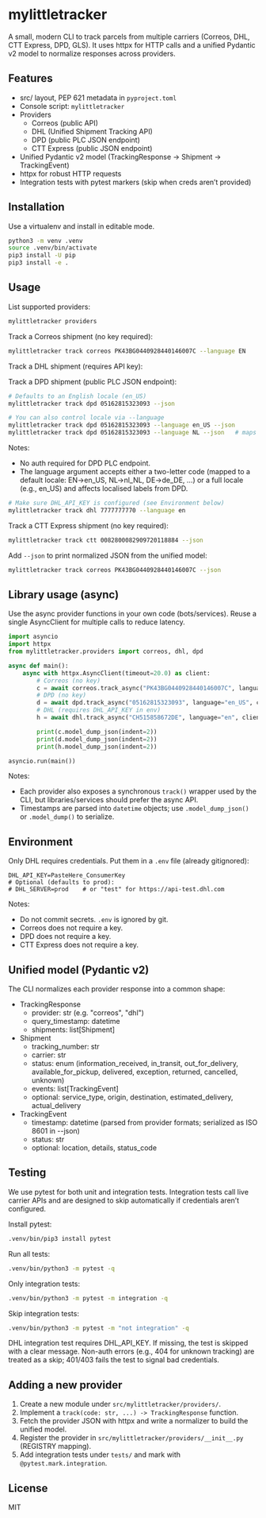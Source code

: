 # mylittletracker

A small, modern CLI to track parcels from multiple carriers (Correos, DHL, CTT Express, DPD, GLS). It uses httpx for HTTP calls and a unified Pydantic v2 model to normalize responses across providers.

## Features
- src/ layout, PEP 621 metadata in `pyproject.toml`
- Console script: `mylittletracker`
- Providers
  - Correos (public API)
  - DHL (Unified Shipment Tracking API)
  - DPD (public PLC JSON endpoint)
  - CTT Express (public JSON endpoint)
- Unified Pydantic v2 model (TrackingResponse → Shipment → TrackingEvent)
- httpx for robust HTTP requests
- Integration tests with pytest markers (skip when creds aren’t provided)

## Installation

Use a virtualenv and install in editable mode.

```bash
python3 -m venv .venv
source .venv/bin/activate
pip3 install -U pip
pip3 install -e .
```

## Usage

List supported providers:

```bash
mylittletracker providers
```

Track a Correos shipment (no key required):

```bash
mylittletracker track correos PK43BG0440928440146007C --language EN
```

Track a DHL shipment (requires API key):

Track a DPD shipment (public PLC JSON endpoint):

```bash
# Defaults to an English locale (en_US)
mylittletracker track dpd 05162815323093 --json

# You can also control locale via --language
mylittletracker track dpd 05162815323093 --language en_US --json
mylittletracker track dpd 05162815323093 --language NL --json   # maps to nl_NL
```

Notes:
- No auth required for DPD PLC endpoint.
- The language argument accepts either a two-letter code (mapped to a default locale: EN→en_US, NL→nl_NL, DE→de_DE, …) or a full locale (e.g., en_US) and affects localised labels from DPD.

```bash
# Make sure DHL_API_KEY is configured (see Environment below)
mylittletracker track dhl 7777777770 --language en
```

Track a CTT Express shipment (no key required):

```bash
mylittletracker track ctt 0082800082909720118884 --json
```

Add `--json` to print normalized JSON from the unified model:

```bash
mylittletracker track correos PK43BG0440928440146007C --json
```

## Library usage (async)

Use the async provider functions in your own code (bots/services). Reuse a single AsyncClient for multiple calls to reduce latency.

```python
import asyncio
import httpx
from mylittletracker.providers import correos, dhl, dpd

async def main():
    async with httpx.AsyncClient(timeout=20.0) as client:
        # Correos (no key)
        c = await correos.track_async("PK43BG0440928440146007C", language="EN", client=client)
        # DPD (no key)
        d = await dpd.track_async("05162815323093", language="en_US", client=client)
        # DHL (requires DHL_API_KEY in env)
        h = await dhl.track_async("CH515858672DE", language="en", client=client)

        print(c.model_dump_json(indent=2))
        print(d.model_dump_json(indent=2))
        print(h.model_dump_json(indent=2))

asyncio.run(main())
```

Notes:
- Each provider also exposes a synchronous `track()` wrapper used by the CLI, but libraries/services should prefer the async API.
- Timestamps are parsed into `datetime` objects; use `.model_dump_json()` or `.model_dump()` to serialize.

## Environment

Only DHL requires credentials. Put them in a `.env` file (already gitignored):

```
DHL_API_KEY=PasteHere_ConsumerKey
# Optional (defaults to prod):
# DHL_SERVER=prod    # or "test" for https://api-test.dhl.com
```

Notes:
- Do not commit secrets. `.env` is ignored by git.
- Correos does not require a key.
- DPD does not require a key.
- CTT Express does not require a key.

## Unified model (Pydantic v2)

The CLI normalizes each provider response into a common shape:

- TrackingResponse
  - provider: str (e.g. "correos", "dhl")
  - query_timestamp: datetime
  - shipments: list[Shipment]
- Shipment
  - tracking_number: str
  - carrier: str
  - status: enum (information_received, in_transit, out_for_delivery, available_for_pickup, delivered, exception, returned, cancelled, unknown)
  - events: list[TrackingEvent]
  - optional: service_type, origin, destination, estimated_delivery, actual_delivery
- TrackingEvent
  - timestamp: datetime (parsed from provider formats; serialized as ISO 8601 in --json)
  - status: str
  - optional: location, details, status_code

## Testing

We use pytest for both unit and integration tests. Integration tests call live carrier APIs and are designed to skip automatically if credentials aren’t configured.

Install pytest:

```bash
.venv/bin/pip3 install pytest
```

Run all tests:

```bash
.venv/bin/python3 -m pytest -q
```

Only integration tests:

```bash
.venv/bin/python3 -m pytest -m integration -q
```

Skip integration tests:

```bash
.venv/bin/python3 -m pytest -m "not integration" -q
```

DHL integration test requires DHL_API_KEY. If missing, the test is skipped with a clear message. Non-auth errors (e.g., 404 for unknown tracking) are treated as a skip; 401/403 fails the test to signal bad credentials.

## Adding a new provider

1. Create a new module under `src/mylittletracker/providers/`.
2. Implement a `track(code: str, ...) -> TrackingResponse` function.
3. Fetch the provider JSON with httpx and write a normalizer to build the unified model.
4. Register the provider in `src/mylittletracker/providers/__init__.py` (REGISTRY mapping).
5. Add integration tests under `tests/` and mark with `@pytest.mark.integration`.

## License

MIT
